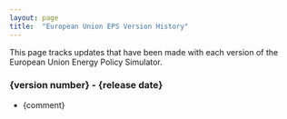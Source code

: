 ```yaml
---
layout: page
title:	"European Union EPS Version History"
---
```

This page tracks updates that have been made with each version of the European Union Energy Policy Simulator.

### **{version number} - {release date}**

* {comment}
